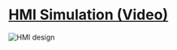 # [HMI Simulation (Video)](https://www.youtube.com/watch?v=gQOhRRBtUAs)
![HMI design](https://github.com/user-attachments/assets/ca55371f-1f43-4936-9246-0efd69c5890c)
